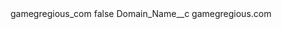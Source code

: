 <?xml version="1.0" encoding="UTF-8"?>
<CustomMetadata xmlns="http://soap.sforce.com/2006/04/metadata" xmlns:xsi="http://www.w3.org/2001/XMLSchema-instance" xmlns:xsd="http://www.w3.org/2001/XMLSchema">
    <label>gamegregious_com</label>
    <protected>false</protected>
    <values>
        <field>Domain_Name__c</field>
        <value xsi:type="xsd:string">gamegregious.com</value>
    </values>
</CustomMetadata>

